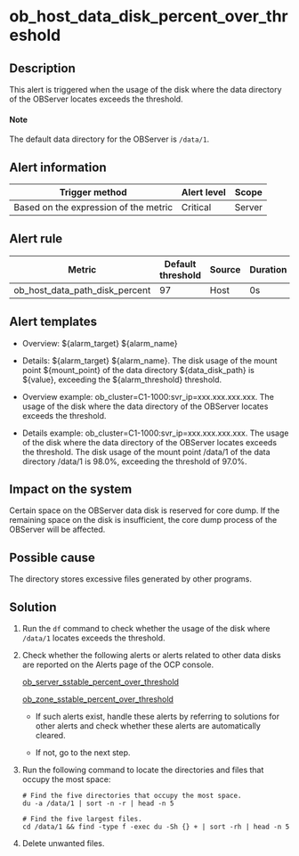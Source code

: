 ob_host_data_disk_percent_over_threshold
=============================================================



Description
--------------------------------

This alert is triggered when the usage of the disk where the data directory of the OBServer locates exceeds the threshold.

  <main id="notice" type='explain'>
    <h4>Note</h4>
    <p>The default data directory for the OBServer is <code>/data/1</code>.</p>
  </main>

Alert information
--------------------------------------



|            Trigger method             | Alert level | Scope  |
|---------------------------------------|-------------|--------|
| Based on the expression of the metric | Critical    | Server |



Alert rule
-------------------------------



|             Metric             | Default threshold | Source | Duration | Detection cycle | Elimination cycle |
|--------------------------------|-------------------|--------|----------|-----------------|-------------------|
| ob_host_data_path_disk_percent | 97                | Host   | 0s       | 10s             | 5 min             |



Alert templates
------------------------------------

* Overview: \${alarm_target} ${alarm_name}

* Details: \${alarm_target} \${alarm_name}. The disk usage of the mount point \${mount_point} of the data directory \${data_disk_path} is \${value}, exceeding the ${alarm_threshold} threshold.






<!-- -->

* Overview example: ob_cluster=C1-1000:svr_ip=xxx.xxx.xxx.xxx. The usage of the disk where the data directory of the OBServer locates exceeds the threshold.






<!-- -->

* Details example: ob_cluster=C1-1000:svr_ip=xxx.xxx.xxx.xxx. The usage of the disk where the data directory of the OBServer locates exceeds the threshold. The disk usage of the mount point /data/1 of the data directory /data/1 is 98.0%, exceeding the threshold of 97.0%.






Impact on the system
-----------------------------------------

Certain space on the OBServer data disk is reserved for core dump. If the remaining space on the disk is insufficient, the core dump process of the OBServer will be affected.

Possible cause
-----------------------------------

The directory stores excessive files generated by other programs.

Solution
-----------------------------

1. Run the `df` command to check whether the usage of the disk where `/data/1` locates exceeds the threshold.



2. Check whether the following alerts or alerts related to other data disks are reported on the Alerts page of the OCP console.

   [ob_server_sstable_percent_over_threshold](../2.ob-alert/27.ob_server_sstable_percent_over_threshold-the-data-disk-usage-of-the-ob-server-exceeds.md)

   [ob_zone_sstable_percent_over_threshold](../2.ob-alert/32.ob_zone_sstable_percent_over_threshold-the-partition-usage-of-data-disks-for-ob-clusters.md)
   * If such alerts exist, handle these alerts by referring to solutions for other alerts and check whether these alerts are automatically cleared.



   * If not, go to the next step.






3. Run the following command to locate the directories and files that occupy the most space:

   ```shell
   # Find the five directories that occupy the most space.
   du -a /data/1 | sort -n -r | head -n 5

   # Find the five largest files.
   cd /data/1 && find -type f -exec du -Sh {} + | sort -rh | head -n 5
   ```



4. Delete unwanted files.
